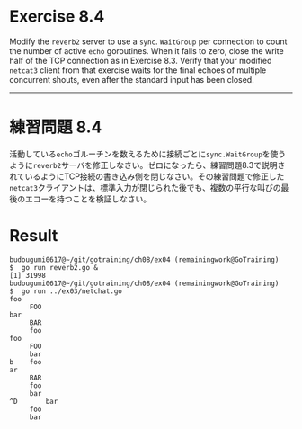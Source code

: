 # Exercise 8.4
Modify the `reverb2` server to use a `sync`. `WaitGroup` per connection to count the number of active `echo` goroutines. When it falls to zero, close the write half of the TCP connection as in Exercise 8.3. Verify that your modified `netcat3` client from that exercise waits for the final echoes of multiple concurrent shouts, even after the standard input has been closed.

---
# 練習問題 8.4
活動している`echo`ゴルーチンを数えるために接続ごとに`sync.WaitGroup`を使うように`reverb2`サーバを修正しなさい。ゼロになったら、練習問題8.3で説明されているようにTCP接続の書き込み側を閉じなさい。その練習問題で修正した`netcat3`クライアントは、標準入力が閉じられた後でも、複数の平行な叫びの最後のエコーを持つことを検証しなさい。

# Result

````shell
budougumi0617@~/git/gotraining/ch08/ex04 (remainingwork@GoTraining)
$  go run reverb2.go &
[1] 31998
budougumi0617@~/git/gotraining/ch08/ex04 (remainingwork@GoTraining)
$  go run ../ex03/netchat.go
foo
	 FOO
bar
	 BAR
	 foo
foo
	 FOO
	 bar
b	 foo
ar
	 BAR
	 foo
	 bar
^D       bar
	 foo
	 bar
````
